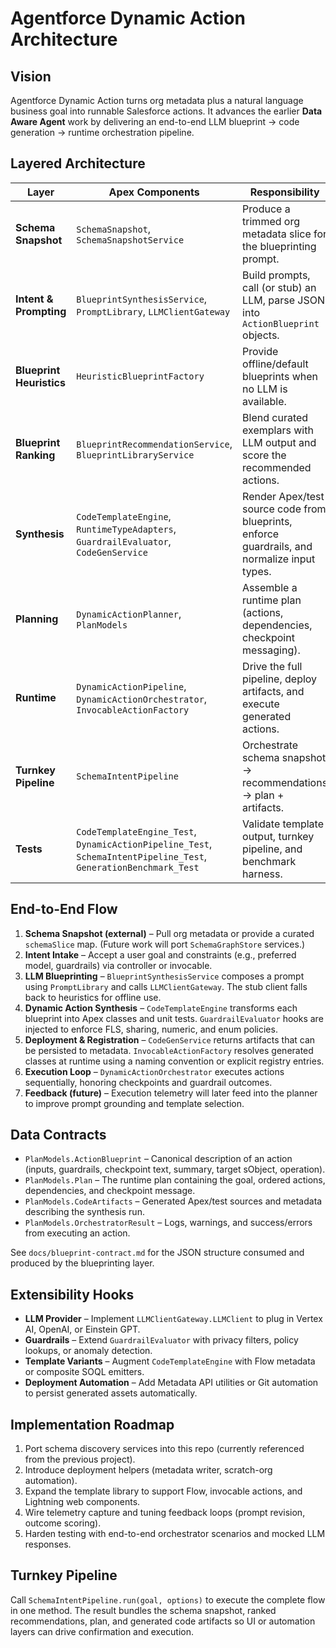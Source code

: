 # Agentforce Dynamic Action Architecture

## Vision
Agentforce Dynamic Action turns org metadata plus a natural language business goal into runnable Salesforce actions. It advances the earlier **Data Aware Agent** work by delivering an end-to-end LLM blueprint → code generation → runtime orchestration pipeline.

## Layered Architecture

| Layer | Apex Components | Responsibility |
|-------|-----------------|----------------|
| **Schema Snapshot** | `SchemaSnapshot`, `SchemaSnapshotService` | Produce a trimmed org metadata slice for the blueprinting prompt. |
| **Intent & Prompting** | `BlueprintSynthesisService`, `PromptLibrary`, `LLMClientGateway` | Build prompts, call (or stub) an LLM, parse JSON into `ActionBlueprint` objects. |
| **Blueprint Heuristics** | `HeuristicBlueprintFactory` | Provide offline/default blueprints when no LLM is available. |
| **Blueprint Ranking** | `BlueprintRecommendationService`, `BlueprintLibraryService` | Blend curated exemplars with LLM output and score the recommended actions. |
| **Synthesis** | `CodeTemplateEngine`, `RuntimeTypeAdapters`, `GuardrailEvaluator`, `CodeGenService` | Render Apex/test source code from blueprints, enforce guardrails, and normalize input types. |
| **Planning** | `DynamicActionPlanner`, `PlanModels` | Assemble a runtime plan (actions, dependencies, checkpoint messaging). |
| **Runtime** | `DynamicActionPipeline`, `DynamicActionOrchestrator`, `InvocableActionFactory` | Drive the full pipeline, deploy artifacts, and execute generated actions. |
| **Turnkey Pipeline** | `SchemaIntentPipeline` | Orchestrate schema snapshot → recommendations → plan + artifacts. |
| **Tests** | `CodeTemplateEngine_Test`, `DynamicActionPipeline_Test`, `SchemaIntentPipeline_Test`, `GenerationBenchmark_Test` | Validate template output, turnkey pipeline, and benchmark harness. |

## End-to-End Flow

1. **Schema Snapshot (external)** – Pull org metadata or provide a curated `schemaSlice` map. (Future work will port `SchemaGraphStore` services.)
2. **Intent Intake** – Accept a user goal and constraints (e.g., preferred model, guardrails) via controller or invocable.
3. **LLM Blueprinting** – `BlueprintSynthesisService` composes a prompt using `PromptLibrary` and calls `LLMClientGateway`. The stub client falls back to heuristics for offline use.
4. **Dynamic Action Synthesis** – `CodeTemplateEngine` transforms each blueprint into Apex classes and unit tests. `GuardrailEvaluator` hooks are injected to enforce FLS, sharing, numeric, and enum policies.
5. **Deployment & Registration** – `CodeGenService` returns artifacts that can be persisted to metadata. `InvocableActionFactory` resolves generated classes at runtime using a naming convention or explicit registry entries.
6. **Execution Loop** – `DynamicActionOrchestrator` executes actions sequentially, honoring checkpoints and guardrail outcomes.
7. **Feedback (future)** – Execution telemetry will later feed into the planner to improve prompt grounding and template selection.

## Data Contracts

- `PlanModels.ActionBlueprint` – Canonical description of an action (inputs, guardrails, checkpoint text, summary, target sObject, operation).
- `PlanModels.Plan` – The runtime plan containing the goal, ordered actions, dependencies, and checkpoint message.
- `PlanModels.CodeArtifacts` – Generated Apex/test sources and metadata describing the synthesis run.
- `PlanModels.OrchestratorResult` – Logs, warnings, and success/errors from executing an action.

See `docs/blueprint-contract.md` for the JSON structure consumed and produced by the blueprinting layer.

## Extensibility Hooks

- **LLM Provider** – Implement `LLMClientGateway.LLMClient` to plug in Vertex AI, OpenAI, or Einstein GPT.
- **Guardrails** – Extend `GuardrailEvaluator` with privacy filters, policy lookups, or anomaly detection.
- **Template Variants** – Augment `CodeTemplateEngine` with Flow metadata or composite SOQL emitters.
- **Deployment Automation** – Add Metadata API utilities or Git automation to persist generated assets automatically.

## Implementation Roadmap

1. Port schema discovery services into this repo (currently referenced from the previous project).
2. Introduce deployment helpers (metadata writer, scratch-org automation).
3. Expand the template library to support Flow, invocable actions, and Lightning web components.
4. Wire telemetry capture and tuning feedback loops (prompt revision, outcome scoring).
5. Harden testing with end-to-end orchestrator scenarios and mocked LLM responses.

## Turnkey Pipeline

Call `SchemaIntentPipeline.run(goal, options)` to execute the complete flow in one method. The result bundles the schema snapshot, ranked recommendations, plan, and generated code artifacts so UI or automation layers can drive confirmation and execution.
